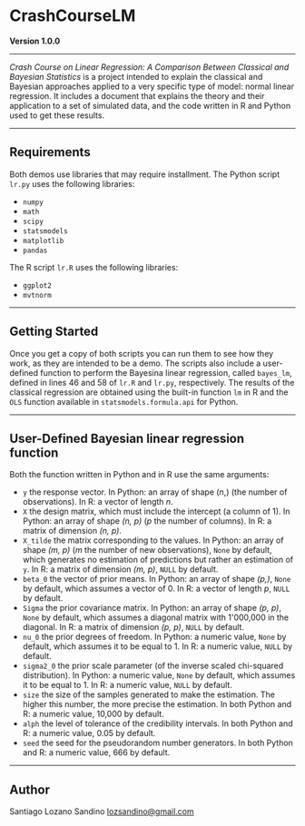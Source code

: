# CrashCourseLM

**Version 1.0.0**

---
*Crash Course on Linear Regression: A Comparison Between Classical and Bayesian Statistics* is a project intended to explain the classical 
and Bayesian approaches applied to a very specific type of model: normal linear regression. It includes a document that explains the
theory and their application to a set of simulated data, and the code written in R and Python used to get these results.

---
## Requirements
Both demos use libraries that may require installment. The Python script `lr.py` uses the following libraries:
- `numpy`
- `math`
- `scipy`
- `statsmodels`
- `matplotlib`
- `pandas`

The R script `lr.R` uses the following libraries:
- `ggplot2`
- `mvtnorm`

---
## Getting Started
Once you get a copy of both scripts you can run them to see how they work, as they are intended to be a demo. The scripts also include
a user-defined function to perform the Bayesina linear regression, called `bayes_lm`, defined in lines 46 and 58 of `lr.R` and `lr.py`,
respectively. The results of the classical regression are obtained using the built-in function `lm` in R and the `OLS` function available
in `statsmodels.formula.api` for Python.

---
## User-Defined Bayesian linear regression function
Both the function written in Python and in R use the same arguments:
- `y` the response vector. In Python: an array of shape (*n*,) (the number of observations). In R: a vector of length *n*.
- `X` the design matrix, which must include the intercept (a column of 1). In Python: an array of shape *(n, p)* (*p* the number of 
columns). In R: a matrix of dimension *(n, p)*.
- `X_tilde` the matrix corresponding to the values. In Python: an array of shape *(m, p)* (*m* the number of new observations), `None`
by default, which generates no estimation of predictions but rather an estimation of `y`. In R: a matrix of dimension *(m, p)*, `NULL`
by default.
- `beta_0` the vector of prior means. In Python: an array of shape *(p,)*, `None` by default, which assumes a vector of 0. In R: a vector
of length *p*, `NULL` by default.
- `Sigma` the prior covariance matrix. In Python: an array of shape *(p, p)*, `None` by default, which assumes a diagonal matrix with
1'000,000 in the diagonal. In R: a matrix of dimension *(p, p)*, `NULL` by default.
- `nu_0` the prior degrees of freedom. In Python: a numeric value, `None` by default, which assumes it to be equal to 1. In R: a numeric
value, `NULL` by default.
- `sigma2_0` the prior scale parameter (of the inverse scaled chi-squared distribution). In Python: a numeric value, `None` by default,
which assumes it to be equal to 1. In R: a numeric value, `NULL` by default.
- `size` the size of the samples generated to make the estimation. The higher this number, the more precise the estimation. In both
Python and R: a numeric value, 10,000 by default.
- `alph` the level of tolerance of the credibility intervals. In both Python and R: a numeric value, 0.05 by default.
- `seed` the seed for the pseudorandom number generators. In both Python and R: a numeric value, 666 by default.

---
## Author
Santiago Lozano Sandino <lozsandino@gmail.com>
